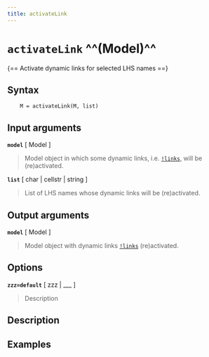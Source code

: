 ```yaml
---
title: activateLink
---
```


# `activateLink` ^^(Model)^^

{== Activate dynamic links for selected LHS names ==}


## Syntax 

        M = activateLink(M, list)


## Input arguments 

__`model`__ [ Model ] 
> 
> Model object in which some dynamic links, i.e.
>[`!links`](irislang/links), will be (re)activated.
> 

__`list`__ [ char | cellstr | string ] 
> 
> List of LHS names whose dynamic links will be (re)activated.
> 

## Output arguments 

__`model`__ [ Model ] 
> 
> Model object with dynamic links [`!links`](irislang/links)
> (re)activated.
> 

## Options 

__`zzz=default`__ [ zzz | ___ ]
> 
> Description
> 


## Description 



## Examples

```matlab
```


